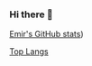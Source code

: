 ### Hi there 👋

<!--
**emircangun/emircangun** is a ✨ _special_ ✨ repository because its `README.md` (this file) appears on your GitHub profile.

Here are some ideas to get you started:

- 🔭 I’m currently working on ...
- 🌱 I’m currently learning ...
- 👯 I’m looking to collaborate on ...
- 🤔 I’m looking for help with ...
- 💬 Ask me about ...
- 📫 How to reach me: ...
- 😄 Pronouns: ...
- ⚡ Fun fact: ...
-->

[Emir's GitHub stats](https://github-readme-stats.vercel.app/api?username=emircangun&show_icons=true&theme=swift))

[Top Langs](https://github-readme-stats.vercel.app/api/top-langs/?username=emircangun&layout=compact)
